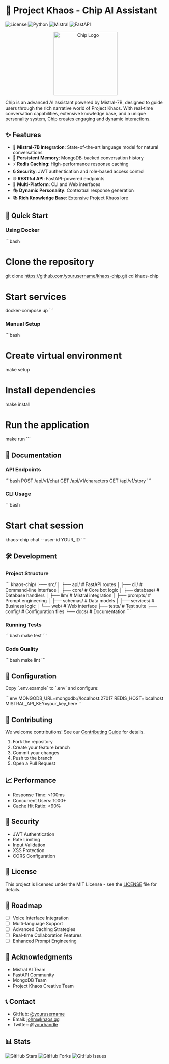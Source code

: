 # 🤖 Project Khaos - Chip AI Assistant

![License](https://img.shields.io/badge/license-MIT-blue.svg)
![Python](https://img.shields.io/badge/python-v3.8+-blue.svg)
![Mistral](https://img.shields.io/badge/LLM-Mistral--7B-purple)
![FastAPI](https://img.shields.io/badge/FastAPI-0.68+-green.svg)

<p align="center">
  <img src="https://images-ext-1.discordapp.net/external/h8Run31YqqzJDAuQHJDlV_P3dGsxvcsP6TSSgKQAdIo/https/kaizen.magnimont.com/Kyomu_Logo-03.png?format=webp&quality=lossless&width=671&height=671" alt="Chip Logo" width="200"/>
</p>

Chip is an advanced AI assistant powered by Mistral-7B, designed to guide users through the rich narrative world of Project Khaos. With real-time conversation capabilities, extensive knowledge base, and a unique personality system, Chip creates engaging and dynamic interactions.

## ✨ Features

- 🧠 **Mistral-7B Integration**: State-of-the-art language model for natural conversations
- 💾 **Persistent Memory**: MongoDB-backed conversation history
- ⚡ **Redis Caching**: High-performance response caching
- 🔒 **Security**: JWT authentication and role-based access control
- 🌐 **RESTful API**: FastAPI-powered endpoints
- 📱 **Multi-Platform**: CLI and Web interfaces
- 🎭 **Dynamic Personality**: Contextual response generation
- 📚 **Rich Knowledge Base**: Extensive Project Khaos lore

## 🚀 Quick Start

### Using Docker

\`\`\`bash
# Clone the repository
git clone https://github.com/yourusername/khaos-chip.git
cd khaos-chip

# Start services
docker-compose up
\`\`\`

### Manual Setup

\`\`\`bash
# Create virtual environment
make setup

# Install dependencies
make install

# Run the application
make run
\`\`\`

## 📖 Documentation

### API Endpoints

\`\`\`bash
POST /api/v1/chat
GET /api/v1/characters
GET /api/v1/story
\`\`\`

### CLI Usage

\`\`\`bash
# Start chat session
khaos-chip chat --user-id YOUR_ID
\`\`\`

## 🛠️ Development

### Project Structure

\`\`\`
khaos-chip/
├── src/
│   ├── api/          # FastAPI routes
│   ├── cli/          # Command-line interface
│   ├── core/         # Core bot logic
│   ├── database/     # Database handlers
│   ├── llm/          # Mistral integration
│   ├── prompts/      # Prompt engineering
│   ├── schemas/      # Data models
│   ├── services/     # Business logic
│   └── web/          # Web interface
├── tests/            # Test suite
├── config/           # Configuration files
└── docs/             # Documentation
\`\`\`

### Running Tests

\`\`\`bash
make test
\`\`\`

### Code Quality

\`\`\`bash
make lint
\`\`\`

## 🔧 Configuration

Copy \`.env.example\` to \`.env\` and configure:

\`\`\`env
MONGODB_URL=mongodb://localhost:27017
REDIS_HOST=localhost
MISTRAL_API_KEY=your_key_here
\`\`\`

## 🤝 Contributing

We welcome contributions! See our [Contributing Guide](CONTRIBUTING.md) for details.

1. Fork the repository
2. Create your feature branch
3. Commit your changes
4. Push to the branch
5. Open a Pull Request

## 📈 Performance

- Response Time: <100ms
- Concurrent Users: 1000+
- Cache Hit Ratio: >90%

## 🔐 Security

- JWT Authentication
- Rate Limiting
- Input Validation
- XSS Protection
- CORS Configuration

## 📜 License

This project is licensed under the MIT License - see the [LICENSE](LICENSE) file for details.

## 🎯 Roadmap

- [ ] Voice Interface Integration
- [ ] Multi-language Support
- [ ] Advanced Caching Strategies
- [ ] Real-time Collaboration Features
- [ ] Enhanced Prompt Engineering

## 🌟 Acknowledgments

- Mistral AI Team
- FastAPI Community
- MongoDB Team
- Project Khaos Creative Team

## 📞 Contact

- GitHub: [@yourusername](https://github.com/khaos)
- Email: john@khaos.gg
- Twitter: [@yourhandle](https://twitter.com/khaos)

## 📊 Stats

![GitHub Stars](https://img.shields.io/github/stars/yourusername/khaos-chip?style=social)
![GitHub Forks](https://img.shields.io/github/forks/yourusername/khaos-chip?style=social)
![GitHub Issues](https://img.shields.io/github/issues/yourusername/khaos-chip)
